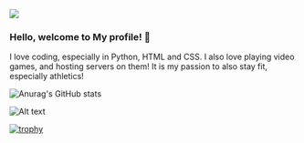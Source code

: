 ![](https://komarev.com/ghpvc/?username=Bump64) 


### Hello, welcome to My profile! 👋

I love coding, especially in Python, HTML and CSS.
I also love playing video games, and hosting servers on them!
It is my passion to also stay fit, especially athletics!

![Anurag's GitHub stats](https://github-readme-stats.vercel.app/api?username=Bump64&show_icons=true&theme=radical)

![Alt text](https://spotify-recently-played-readme.vercel.app/api?user=31pngyfpy4hkgslqld3shur3ph6i&count=3)


[![trophy](https://github-profile-trophy.vercel.app/?username=Bump64&theme=monokai)](https://github.com/ryo-ma/github-profile-trophy)

